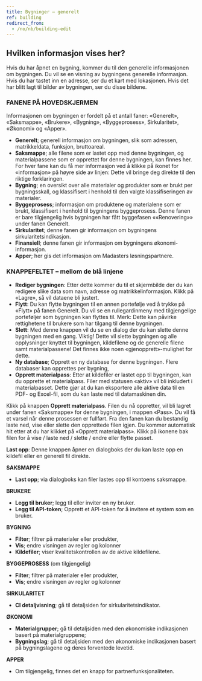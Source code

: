 ```yaml
---
title: Bygninger – generelt
ref: building
redirect_from:
  - /no/nb/building-edit
---
```


## Hvilken informasjon vises her?
Hvis du har åpnet en bygning, kommer du til den generelle informasjonen om bygningen. Du vil se en visning av bygningens generelle informasjon. Hvis du har tastet inn en adresse, ser du et kart med lokasjonen. Hvis det har blitt lagt til bilder av bygningen, ser du disse bildene.


### FANENE PÅ HOVEDSKJERMEN
Informasjonen om bygningen er fordelt på et antall faner: «Generelt», «Saksmappe», «Brukere», «Bygning», «Byggeprosess», Sirkularitet», «Økonomi» og «Apper».

- **Generelt**; generell informasjon om bygningen, slik som adressen, matrikkeldata, funksjon, bruttoareal.
- **Saksmappe**; alle filene som er lastet opp med denne bygningen, og materialpassene som er opprettet for denne bygningen, kan finnes her. For hver fane kan du få mer informasjon ved å klikke på ikonet for «informasjon» på høyre side av linjen: Dette vil bringe deg direkte til den riktige forklaringen.
- **Bygning**; en oversikt over alle materialer og produkter som er brukt per bygningsskall, og klassifisert i henhold til den valgte klassifiseringen av materialer.
- **Byggeprosess**; informasjon om produktene og materialene som er brukt, klassifisert i henhold til bygningens byggeprosess. Denne fanen er bare tilgjengelig hvis bygningen har fått byggefasen ««Renovering»» under fanen Generelt.
- **Sirkularitet**; denne fanen gir informasjon om bygningens sirkularitetsindikasjon.
- **Finansiell**; denne fanen gir informasjon om bygningens økonomi-informasjon.
- **Apper**; her gis det informasjon om Madasters løsningspartnere.


### KNAPPEFELTET – mellom de blå linjene
- **Rediger bygningen**: Etter dette kommer du til et skjermbilde der du kan redigere slike data som navn, adresse og matrikkelinformasjon. Klikk på «Lagre», så vil dataene bli justert.
- **Flytt**: Du kan flytte bygningen til en annen portefølje ved å trykke på «Flytt» på fanen Generelt. Du vil se en rullegardinmeny med tilgjengelige porteføljer som bygningen kan flyttes til. Merk: Dette kan påvirke rettighetene til brukere som har tilgang til denne bygningen.
- **Slett**: Med denne knappen vil du se en dialog der du kan slette denne bygningen med en gang. Viktig! Dette vil slette bygningen og alle opplysninger knyttet til bygningen, kildefilene og de generelle filene samt materialpassene! Det finnes ikke noen «gjenopprett»-mulighet for dette.
- **Ny database**; Opprett en ny database for denne bygningen. Flere databaser kan opprettes per bygning,
- **Opprett materialpass**: Etter at kildefiler er lastet opp til bygningen, kan du opprette et materialpass. Filer med statusen «aktiv» vil bli inkludert i materialpasset. Dette gjør at du kan eksportere alle aktive data til en PDF- og Excel-fil, som du kan laste ned til datamaskinen din.

Klikk på knappen **Opprett materialpass**. Filen du nå oppretter, vil bli lagret under fanen «Saksmappe» for denne bygningen, i mappen «Pass». Du vil få et varsel når denne prosessen er fullført. Fra den fanen kan du bestandig laste ned, vise eller slette den opprettede filen igjen. Du kommer automatisk hit etter at du har klikket på «Opprett materialpass». Klikk på ikonene bak filen for å vise / laste ned / slette / endre eller flytte passet.

**Last opp**: Denne knappen åpner en dialogboks der du kan laste opp en kildefil eller en generell fil direkte.


**SAKSMAPPE**
- **Last opp**; via dialogboks kan filer lastes opp til kontoens saksmappe.

**BRUKERE**
- **Legg til bruker**; legg til eller inviter en ny bruker.
- **Legg til API-token**; Opprett et API-token for å invitere et system som en bruker.

**BYGNING**
- **Filter**; filtrer på materialer eller produkter,
- **Vis**; endre visningen av regler og kolonner
- **Kildefiler**; viser kvalitetskontrollen av de aktive kildefilene.

**BYGGEPROSESS** (om tilgjengelig)
- **Filter**; filtrer på materialer eller produkter,
- **Vis**; endre visningen av regler og kolonner

**SIRKULARITET**
- **CI detaljvisning**; gå til detaljsiden for sirkularitetsindikator.

**ØKONOMI**
- **Materialgrupper**; gå til detaljsiden med den økonomiske indikasjonen basert på materialgruppene;
- **Bygningslag**; gå til detaljsiden med den økonomiske indikasjonen basert på bygningslagene og deres forventede levetid.

**APPER**
- Om tilgjengelig, finnes det en knapp for partnerfunksjonaliteten.
